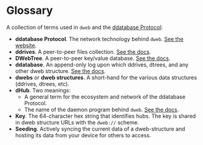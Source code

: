 # Glossary

A collection of terms used in `dweb` and the [ddatabase Protocol](https://ddatabase-protocol.org):

- **ddatabase Protocol**. The network technology behind `dweb`. [See the website](https://dwebx.org).
- **ddrives**. A peer-to-peer files collection. [See the docs](https://github.com/dwebprotocol/ddrive).
- **DWebTree**. A peer-to-peer key/value database. [See the docs](https://github.com/dwebprotocol/dwebtree).
- **ddatabase**. An append-only log upon which ddrives, dtrees, and any other dweb structure. [See the docs](https://github.com/dwebprotocol/ddatabase).
- **dwebs** or **dweb structures**. A short-hand for the various data structures (ddrives, dtrees, etc).
- **dHub**. Two meanings:
  - A general term for the ecosystem and network of the ddatabase Protocol.
  - The name of the daemon program behind `dweb`. [See the docs](https://github.com/dwebprotocol/dhub).
- **Key**. The 64-character hex string that identifies hubs. The key is shared in dweb structure URLs with the `dweb://` scheme.
- **Seeding**. Actively syncing the current data of a dweb-structure and hosting its data from your device for others to access.
